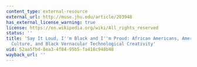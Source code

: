 ```yaml
---
content_type: external-resource
external_url: http://muse.jhu.edu/article/203948
has_external_license_warning: true
license: https://en.wikipedia.org/wiki/All_rights_reserved
status: ''
title: 'Say It Loud, I''m Black and I''m Proud: African Americans, American Artifactual
  Culture, and Black Vernacular Technological Creativity'
uid: 52aa5fbd-8ea3-4f84-95b5-fa418c948b48
wayback_url: ''
---
```

